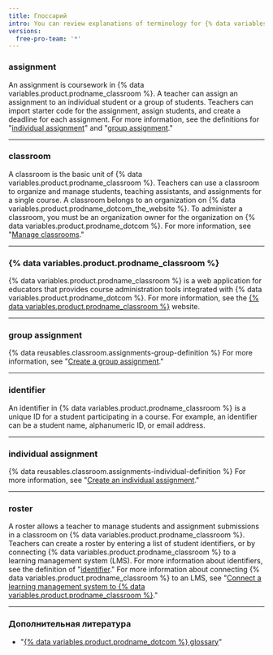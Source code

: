 ```yaml
---
title: Глоссарий
intro: You can review explanations of terminology for {% data variables.product.prodname_classroom %}.
versions:
  free-pro-team: '*'
---
```


### assignment

An assignment is coursework in {% data variables.product.prodname_classroom %}. A teacher can assign an assignment to an individual student or a group of students. Teachers can import starter code for the assignment, assign students, and create a deadline for each assignment. For more information, see the definitions for "[individual assignment](#individual-assignment)" and "[group assignment](#group-assignment)."

---

### classroom

A classroom is the basic unit of {% data variables.product.prodname_classroom %}. Teachers can use a classroom to organize and manage students, teaching assistants, and assignments for a single course. A classroom belongs to an organization on {% data variables.product.prodname_dotcom_the_website %}. To administer a classroom, you must be an organization owner for the organization on {% data variables.product.prodname_dotcom %}. For more information, see "[Manage classrooms](/education/manage-coursework-with-github-classroom/manage-classrooms)."

---

### {% data variables.product.prodname_classroom %}

{% data variables.product.prodname_classroom %} is a web application for educators that provides course administration tools integrated with {% data variables.product.prodname_dotcom %}. For more information, see the [{% data variables.product.prodname_classroom %}](https://classroom.github.com/) website.

---

### group assignment

{% data reusables.classroom.assignments-group-definition %} For more information, see "[Create a group assignment](/education/manage-coursework-with-github-classroom/create-a-group-assignment)."

---

### identifier

An identifier in {% data variables.product.prodname_classroom %} is a unique ID for a student participating in a course. For example, an identifier can be a student name, alphanumeric ID, or email address.

---

### individual assignment

{% data reusables.classroom.assignments-individual-definition %} For more information, see "[Create an individual assignment](/education/manage-coursework-with-github-classroom/create-an-individual-assignment)."

---

### roster

A roster allows a teacher to manage students and assignment submissions in a classroom on {% data variables.product.prodname_classroom %}. Teachers can create a roster by entering a list of student identifiers, or by connecting {% data variables.product.prodname_classroom %} to a learning management system (LMS). For more information about identifiers, see the definition of "[identifier](#identifier)." For more information about connecting {% data variables.product.prodname_classroom %} to an LMS, see "[Connect a learning management system to {% data variables.product.prodname_classroom %}](/education/manage-coursework-with-github-classroom/connect-a-learning-management-system-to-github-classroom)."

---

### Дополнительная литература

- "[{% data variables.product.prodname_dotcom %} glossary](/github/getting-started-with-github/github-glossary)"
